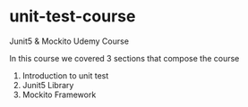 # unit-test-course
Junit5 &amp; Mockito Udemy Course

In this course we covered 3 sections that compose the course
  1. Introduction to unit test
  2. Junit5 Library
  3. Mockito Framework
